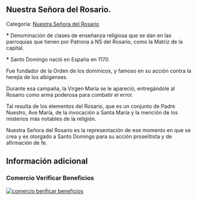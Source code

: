 ## Nuestra Señora del Rosario.

Categoría: [Nuestra Señora del Rosario](http://descubrircorrientes.com.ar/2012/index.php/2163-biografias/l-m-n-n-o-p-q/nuestra-senora-del-rosario)

**\*** Denominación de clases de enseñanza religiosa que se dan en las parroquias que tienen por Patrona a NS del Rosario, como la Matriz de la capital.

**\*** Santo Domingo nació en España en 1170.

Fue fundador de la Orden de los dominicos, y famoso en su acción contra la herejía de los albigenses.

Durante esa campaña, la Virgen María se le apareció, entregándole al Rosario como arma poderosa para combatir el error.

Tal resulta de los elementos del Rosario, que es un conjunto de Padre Nuestro, Ave María, de la invocación a Santa María y la mención de los misterios más notables de la religión.

Nuestra Señora del Rosario es la representación de ese momento en que se crea y es otorgado a Santo Domingo para su acción proselitista y de afirmación de fe.

## Información adicional

### Comercio Verificar Beneficios

[![comercio berificar beneficios](http://descubrircorrientes.com.ar/2012/index.php/2163-biografias/l-m-n-n-o-p-q/images/botones_beneficios/comercio_berificar_beneficios.png)](http://descubrircomercio.zapto.org/)
